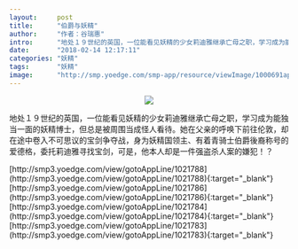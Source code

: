 ```yaml
---
layout:     post
title:      "伯爵与妖精"
author:     "作者：谷瑞惠"
intro:      "地处１９世纪的英国，一位能看见妖精的少女莉迪雅继承亡母之职，学习成为能独当一面的妖精博士，但总是被周围当成怪人看待。她在父亲的呼唤下前往伦敦，却在途中卷入不可思议的宝剑争夺战，身为妖精国领主、有着青骑士伯爵後裔称号的爱德格，委托莉迪雅寻找宝剑，可是，他本人却是一件强盗杀人案的嫌犯！？"
date:       "2018-02-14 12:17:11"
categories: "妖精"
tags:       "妖精"
image:      "http://smp.yoedge.com/smp-app/resource/viewImage/1000691appline.png"
---
```

<div style="text-align: center">
<p><img src="http://smp.yoedge.com/smp-app/resource/viewImage/1000691appline.png"/></p>
</div>
<p class="post-meta">
<span>地处１９世纪的英国，一位能看见妖精的少女莉迪雅继承亡母之职，学习成为能独当一面的妖精博士，但总是被周围当成怪人看待。她在父亲的呼唤下前往伦敦，却在途中卷入不可思议的宝剑争夺战，身为妖精国领主、有着青骑士伯爵後裔称号的爱德格，委托莉迪雅寻找宝剑，可是，他本人却是一件强盗杀人案的嫌犯！？</span>
</p>
[http://smp3.yoedge.com/view/gotoAppLine/1021788](http://smp3.yoedge.com/view/gotoAppLine/1021788){:target="_blank"}
[http://smp3.yoedge.com/view/gotoAppLine/1021786](http://smp3.yoedge.com/view/gotoAppLine/1021786){:target="_blank"}
[http://smp3.yoedge.com/view/gotoAppLine/1021784](http://smp3.yoedge.com/view/gotoAppLine/1021784){:target="_blank"}
[http://smp3.yoedge.com/view/gotoAppLine/1021783](http://smp3.yoedge.com/view/gotoAppLine/1021783){:target="_blank"}


